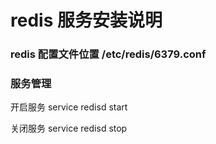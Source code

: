 # redis 服务安装说明

### redis 配置文件位置 /etc/redis/6379.conf

### 服务管理

开启服务 service redisd start

关闭服务 service redisd stop
